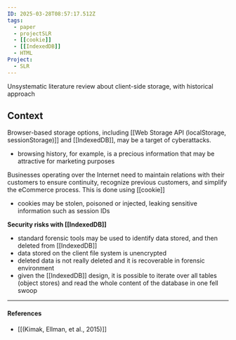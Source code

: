 ```yaml
---
ID: 2025-03-28T08:57:17.512Z
tags:
  - paper
  - projectSLR
  - [[cookie]]
  - [[IndexedDB]]
  - HTML
Project:
  - SLR
---
```

Unsystematic literature review about client-side storage, with historical approach
## Context

Browser-based storage options, including [[Web Storage API (localStorage, sessionStorage)]] and [[IndexedDB]], may be a target of cyberattacks.
- browsing history, for example, is a precious information that may be attractive for marketing purposes

Businesses operating over the Internet need to maintain relations with their customers to ensure continuity, recognize previous customers, and simplify the eCommerce process. This is done using [[cookie]]
- cookies may be stolen, poisoned or injected, leaking sensitive information such as session IDs

**Security risks with [[IndexedDB]]**
- standard forensic tools may be used to identify data stored, and then deleted from [[IndexedDB]]
- data stored on the client file system is unencrypted
- deleted data is not really deleted and it is recoverable in forensic environment
- given the [[IndexedDB]] design, it is possible to iterate over all tables (object stores) and read the whole content of the database in one fell swoop

---
#### References
- [[(Kimak, Ellman, et al., 2015)]]
